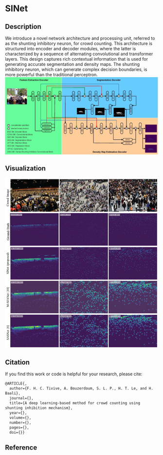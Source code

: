 # SINet

## Description
We introduce a novel network architecture and processing unit, referred to as the shunting inhibitory neuron, for crowd counting. This architecture is structured into encoder and decoder modules, where the latter is characterized by a sequence of alternating convolutional and transformer layers. This design captures rich contextual information that is used for generating accurate segmentation and density maps. The shunting inhibitory neuron, which can generate complex decision boundaries, is more powerful than the traditional perceptron.
![alt_text](./assets/model.jpg)

## Visualization
![alt_text](./assets/visualization.jpg)



## Citation
If you find this work or code is helpful for your research, please cite:
```
@ARTICLE{,
  author={F. H. C. Tivive, A. Bouzerdoum, S. L. P., H. T. Le, and H. Baali},
  journal={}, 
  title={A deep learning-based method for crowd counting using shunting inhibition mechanism}, 
  year={},
  volume={},
  number={},
  pages={},
  doi={}}
  ```
## Reference

